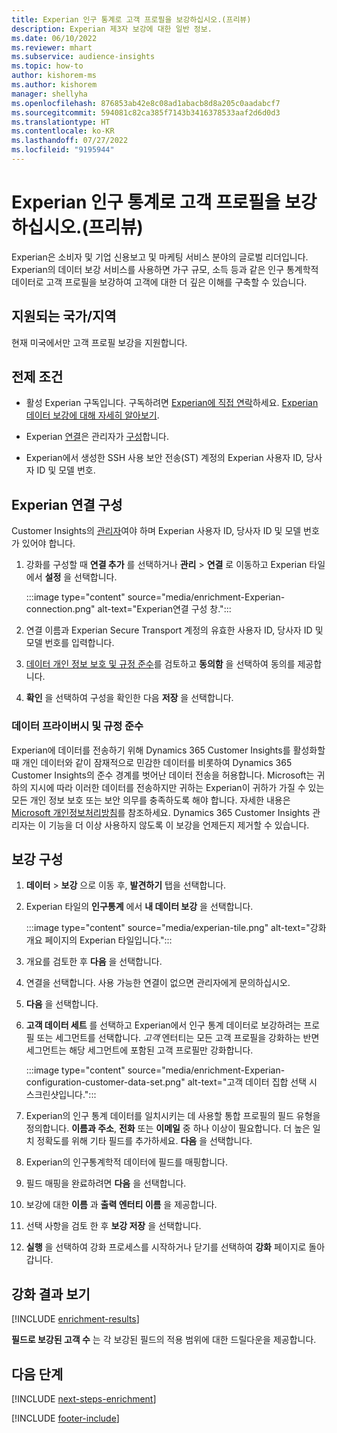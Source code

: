 ```yaml
---
title: Experian 인구 통계로 고객 프로필을 보강하십시오.(프리뷰)
description: Experian 제3자 보강에 대한 일반 정보.
ms.date: 06/10/2022
ms.reviewer: mhart
ms.subservice: audience-insights
ms.topic: how-to
author: kishorem-ms
ms.author: kishorem
manager: shellyha
ms.openlocfilehash: 876853ab42e8c08ad1abacb8d8a205c0aadabcf7
ms.sourcegitcommit: 594081c82ca385f7143b3416378533aaf2d6d0d3
ms.translationtype: HT
ms.contentlocale: ko-KR
ms.lasthandoff: 07/27/2022
ms.locfileid: "9195944"
---
```

# <a name="enrich-customer-profiles-with-demographics-from-experian-preview"></a>Experian 인구 통계로 고객 프로필을 보강하십시오.(프리뷰)

Experian은 소비자 및 기업 신용보고 및 마케팅 서비스 분야의 글로벌 리더입니다. Experian의 데이터 보강 서비스를 사용하면 가구 규모, 소득 등과 같은 인구 통계학적 데이터로 고객 프로필을 보강하여 고객에 대한 더 깊은 이해를 구축할 수 있습니다.

## <a name="supported-countriesregions"></a>지원되는 국가/지역

현재 미국에서만 고객 프로필 보강을 지원합니다.

## <a name="prerequisites"></a>전제 조건

- 활성 Experian 구독입니다. 구독하려면 [Experian에 직접 연락](https://www.experian.com/marketing-services/contact)하세요. [Experian 데이터 보강에 대해 자세히 알아보기](https://www.experian.com/marketing-services/microsoft?cmpid=ems_web_mci_cdppage).

- Experian [연결](connections.md)은 관리자가 [구성](#configure-the-connection-for-experian)합니다.

- Experian에서 생성한 SSH 사용 보안 전송(ST) 계정의 Experian 사용자 ID, 당사자 ID 및 모델 번호.

## <a name="configure-the-connection-for-experian"></a>Experian 연결 구성

Customer Insights의 [관리자](permissions.md#admin)여야 하며 Experian 사용자 ID, 당사자 ID 및 모델 번호가 있어야 합니다.

1. 강화를 구성할 때 **연결 추가** 를 선택하거나 **관리** > **연결** 로 이동하고 Experian 타일에서 **설정** 을 선택합니다.

   :::image type="content" source="media/enrichment-Experian-connection.png" alt-text="Experian연결 구성 창.":::

1. 연결 이름과 Experian Secure Transport 계정의 유효한 사용자 ID, 당사자 ID 및 모델 번호를 입력합니다.

1. [데이터 개인 정보 보호 및 규정 준수](#data-privacy-and-compliance)를 검토하고 **동의함** 을 선택하여 동의를 제공합니다.

1. **확인** 을 선택하여 구성을 확인한 다음 **저장** 을 선택합니다.

### <a name="data-privacy-and-compliance"></a>데이터 프라이버시 및 규정 준수

Experian에 데이터를 전송하기 위해 Dynamics 365 Customer Insights를 활성화할 때 개인 데이터와 같이 잠재적으로 민감한 데이터를 비롯하여 Dynamics 365 Customer Insights의 준수 경계를 벗어난 데이터 전송을 허용합니다. Microsoft는 귀하의 지시에 따라 이러한 데이터를 전송하지만 귀하는 Experian이 귀하가 가질 수 있는 모든 개인 정보 보호 또는 보안 의무를 충족하도록 해야 합니다. 자세한 내용은 [Microsoft 개인정보처리방침](https://go.microsoft.com/fwlink/?linkid=396732)를 참조하세요. Dynamics 365 Customer Insights 관리자는 이 기능을 더 이상 사용하지 않도록 이 보강을 언제든지 제거할 수 있습니다.

## <a name="configure-the-enrichment"></a>보강 구성

1. **데이터** > **보강** 으로 이동 후, **발견하기** 탭을 선택합니다.

1. Experian 타일의 **인구통계** 에서 **내 데이터 보강** 을 선택합니다.

   :::image type="content" source="media/experian-tile.png" alt-text="강화 개요 페이지의 Experian 타일입니다.":::

1. 개요를 검토한 후 **다음** 을 선택합니다.

1. 연결을 선택합니다. 사용 가능한 연결이 없으면 관리자에게 문의하십시오.

1. **다음** 을 선택합니다.

1. **고객 데이터 세트** 를 선택하고 Experian에서 인구 통계 데이터로 보강하려는 프로필 또는 세그먼트를 선택합니다. *고객* 엔터티는 모든 고객 프로필을 강화하는 반면 세그먼트는 해당 세그먼트에 포함된 고객 프로필만 강화합니다.

    :::image type="content" source="media/enrichment-Experian-configuration-customer-data-set.png" alt-text="고객 데이터 집합 선택 시 스크린샷입니다.":::

1. Experian의 인구 통계 데이터를 일치시키는 데 사용할 통합 프로필의 필드 유형을 정의합니다. **이름과 주소**, **전화** 또는 **이메일** 중 하나 이상이 필요합니다. 더 높은 일치 정확도를 위해 기타 필드를 추가하세요. **다음** 을 선택합니다.

1. Experian의 인구통계학적 데이터에 필드를 매핑합니다.

1. 필드 매핑을 완료하려면 **다음** 을 선택합니다.

1. 보강에 대한 **이름** 과 **출력 엔터티 이름** 을 제공합니다.

1. 선택 사항을 검토 한 후 **보강 저장** 을 선택합니다.

1. **실행** 을 선택하여 강화 프로세스를 시작하거나 닫기를 선택하여 **강화** 페이지로 돌아갑니다.

## <a name="view-enrichment-results"></a>강화 결과 보기

[!INCLUDE [enrichment-results](includes/enrichment-results.md)]

**필드로 보강된 고객 수** 는 각 보강된 필드의 적용 범위에 대한 드릴다운을 제공합니다.

## <a name="next-steps"></a>다음 단계

[!INCLUDE [next-steps-enrichment](includes/next-steps-enrichment.md)]

[!INCLUDE [footer-include](includes/footer-banner.md)]
